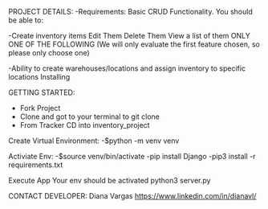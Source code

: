 

PROJECT DETAILS:
-Requirements: Basic CRUD Functionality. You should be able to:

-Create inventory items Edit Them Delete Them View a list of them ONLY ONE OF THE FOLLOWING (We will only evaluate the first feature chosen, so please only choose one)

-Ability to create warehouses/locations and assign inventory to specific locations Installing

GETTING STARTED:
- Fork Project
- Clone and got to your terminal to git clone
- From Tracker CD into inventory_project 

Create Virtual Environment:
-$python -m venv venv 

Activiate Env: 
-$source venv/bin/activate 
-pip install Django 
-pip3 install -r requirements.txt 

Execute App
Your env should be activated python3 server.py


CONTACT
DEVELOPER: Diana Vargas https://www.linkedin.com/in/dianavl/
